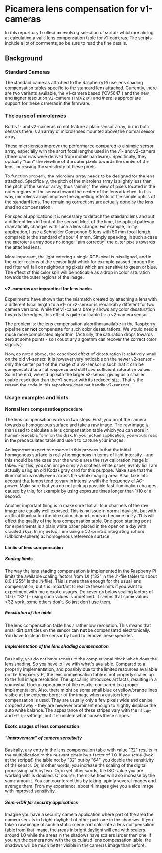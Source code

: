 # Picamera lens compensation for v1-cameras

In this repository I collect an evolving selection of scripts which are aiming at calculating a valid lens compensation table for v1-cameras. The scripts include a lot of comments, so be sure to read the fine details.

## Background

### Standard Cameras

The standard cameras attached to the Raspberry Pi use lens shading compensation tables specific to the standard lens attached. Currently, there are two variants available, the v1-camera based ('OV5647') and the new and higher resolution v2-camera ('IMX219') and there is appropriate support for these cameras in the firmware.

### The curse of microlenses
Both v1- and v2-cameras do not feature a plain sensor array, but in both sensors there is an array of microlenses mounted above the normal sensor array. 

These microlenses improve the performance compared to a simple sensor array, especially with the short focal lengths used in the v1- and v2-camera (these cameras were derived from mobile hardware). Specifically, they optically "turn" the viewline of the outer pixels towards the center of the lens, increasing the sensitivity of these pixels.

To function properly, the microlens array needs to be designed for the lens attached. Specifically, the pitch of the microlens array is slightly less than the pitch of the sensor array, thus "aiming" the view of pixels located in the outer regions of the sensor toward the center of the lens attached. In this way, microlens arrays improve the vignetting effects of the simple optics of the standard lens. The remaining corrections are actually done by the lens shading compensation.

For special applications it is necessary to detach the standard lens and put a different lens in front of the sensor. Most of the time, the optical pathway dramatically changes with such a lens change. For example, in my application, I use a Schneider Componon-S lens with 50 mm focal length, compared to the standard of about 4 mmm. Simply speaking, in such a case the microlens array does no longer "aim correctly" the outer pixels towards the attached lens. 

More important, the light entering a single RGB-pixel is misaligned, and in the outer regions of the sensor light which for example passed through the red filter will fall on neighbouring pixels which are sensitive to green or blue. The effect of this color spill will be noticable as a drop in color saturation towards the outer regions of the image.

#### v2-cameras are impractical for lens hacks
Experiments have shown that the mismatch created by attaching a lens with a different focal length to a v1- or v2-sensor is remarkably different for two camera versions. While the v1-camera barely shows any color desaturation towards the edges, this effect is quite noticable for a v2-camera sensor.

The problem is: the lens compensation algorithm available in the Raspberry pipeline can **not** compensate for such  color desaturations. We would need a much more complicated algorithm. (Actually, the saturation drops towards zero at some points - so I doubt any algorithm can recover the correct color signals.)

Now, as noted above, the described effect of desaturation is relatively small on the old v1-sensor. It is however very noticable on the newer v2-sensor - only the center part of the image of a v2-sensor is such that it can be compensated to a flat response and still have sufficient saturation values. So in the end, we end up with the larger v2-sensor giving us a smaller usable resolution than the  v1-sensor with its reduced size. That is the reason the code in this repository does not handle v2-sensors.

### Usage examples and hints
#### Normal lens compensation procedure
The lens compensation works in two steps. First, you point the camera towards a homogenous surface and take a raw image. The raw image is than used to calculate a lens compensation table which you can store in human-readable form on the disk. In your actual application, you would read in the precalculated table and use it to capture your images.

An important aspect to observe in this process is that the initial homogenous surface is really homogenous in terms of light intensity - and this should be the case over the whole area the raw calibration image is taken. For this, you can image simply a spotless white paper, evenly lid. I am actually using an old Kodak gray card for this purpose. Make sure that the illumination is really even across the whole imaging area. Also, take into account that lamps tend to vary in intensity with the frequency of AC-power. Make sure that you do not pick up possible fast illumination changes caused by this, for example by using exposure times longer than 1/10 of a second. 

Another important thing is to make sure that all four channels of the raw image are equally well exposed. This is no issue in normal daylight, but with artifical illumination the blue color channel tends to become noisy. This will effect the quality of the lens compensation table. One good starting point for experiments is a plain white paper placed in the open on a day with clouded skys. In my setup, I am using a 3D-printed integrating sphere (Ulbricht-sphere) as homogenous reference surface.

#### Limits of lens compensation
##### Scaling limits
The way the lens shading compensation is implemented in the Raspberry Pi limits the available scaling factors from 1.0 ("32" in the .h-file table) to about 8.0 ("255" in the .h-file). This is more than enough for the usual lens compensation, but it is important to realize these limits if you want to experiment with more exotic usages. Do never go below scaling factors of 1.0 (< "32") - using such values is undefined. It seems that some values <32  work, some others don't. So just don't use them.

##### Resolution of the table
The lens compensation table has a rather low resolution. This means that small dirt particles on the sensor can **not** be compensated electronically. You have to clean the sensor by hand to remove these speckles.

##### Implementation of the lens shading compensation
Basically, you do not have access to the compuational block which does the lens shading. So you have to live with what's available. Compared to a properly implementation, and possibly due to the limited resources available on the Raspberry Pi, the lens compensation table is not properly scaled up to the full image resolution. The upscaling introduces artifacts, resulting in a somewhat blocky appearance of the results, compared to a proper implementation. Also, there might be some small blue or yellow/orange lines visible at the extreme border of the image when a custom lens compensation is used. They are usually only a few pixels wide and can be cropped away - they are however prominent enough to slightly displace the auto white balance. The appearance of these stripes vary with the `hflip`- and `vflip`-settings, but it is unclear what causes these stripes.

#### Exotic usages of lens compensation
##### "Improvement" of camera sensitivity
Basically, any entry in the lens compensation table with value "32" results in the multiplication of the relevant pixels by a factor of 1.0. If you scale (look at the scripts!) the table not by "32" but by "64", you double the sensitivity of the sensor. Or, in other words, you increase the scaling of the digital processing path by two. Or, in yet other words, the ISO-value you are working with is doubled. Of course, the noise floor will also increase by the same amount. You can counteract this by taking rapidly several images and average them. From my experience, about 4 images give you a nice image with improved sensitivity.

##### Semi-HDR for security applications
Imagine you have a security camera application where part of the area the camera sees is in bright daylight but other parts are in the shadows. If you take a raw image of such a static scene and calculate a lens compensation table from that image, the areas in bright daylight will end with scalers around 1.0 while the areas in the shadows have scalers larger than one. If you run the camera now with the calculated lens compensation table, the shadows will be much better visible in the cameras image than before.
